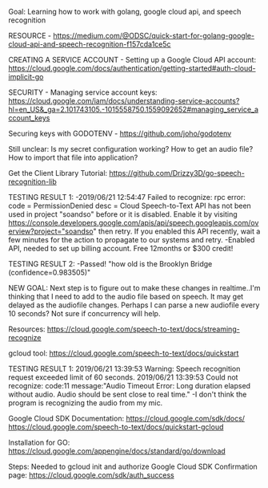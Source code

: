 Goal: Learning how to work with golang, google cloud api, and speech recognition

RESOURCE -
https://medium.com/@ODSC/quick-start-for-golang-google-cloud-api-and-speech-recognition-f157cda1ce5c

CREATING A SERVICE ACCOUNT -
Setting up a Google Cloud API account: https://cloud.google.com/docs/authentication/getting-started#auth-cloud-implicit-go 

SECURITY -
Managing service account keys: https://cloud.google.com/iam/docs/understanding-service-accounts?hl=en_US&_ga=2.101743105.-1015558750.1559092652#managing_service_account_keys

Securing keys with GODOTENV - 
https://github.com/joho/godotenv

Still unclear:
Is my secret configuration working?
How to get an audio file?
How to import that file into application?

Get the Client Library Tutorial: https://github.com/Drizzy3D/go-speech-recognition-lib

TESTING RESULT 1:
-2019/06/21 12:54:47 Failed to recognize: rpc error: code = PermissionDenied desc = Cloud Speech-to-Text API has not been used in project "soandso" before or it is disabled. Enable it by visiting https://console.developers.google.com/apis/api/speech.googleapis.com/overview?project="soandso" then retry. If you enabled this API recently, wait a few minutes for the action to propagate to our systems and retry.
-Enabled API, needed to set up billing account. Free 12months or $300 credit!

TESTING RESULT 2: 
-Passed! "how old is the Brooklyn Bridge (confidence=0.983505)"

NEW GOAL:
Next step is to figure out to make these changes in realtime..I'm thinking that I need to add to the audio file based on speech. It may get delayed as the audiofile changes. Perhaps I can parse a new audiofile every 10 seconds? Not sure if concurrency will help.

Resources: https://cloud.google.com/speech-to-text/docs/streaming-recognize

gcloud tool: https://cloud.google.com/speech-to-text/docs/quickstart


TESTING RESULT 1: 
2019/06/21 13:39:53 Warning: Speech recognition request exceeded limit of 60 seconds.
2019/06/21 13:39:53 Could not recognize: code:11 message:"Audio Timeout Error: Long duration elapsed without audio. Audio should be sent close to real time." 
-I don't think the program is recognizing the audio from my mic.


Google Cloud SDK Documentation: 
https://cloud.google.com/sdk/docs/
https://cloud.google.com/speech-to-text/docs/quickstart-gcloud

Installation for GO: https://cloud.google.com/appengine/docs/standard/go/download

Steps: Needed to gcloud init and authorize Google Cloud SDK
Confirmation page: https://cloud.google.com/sdk/auth_success